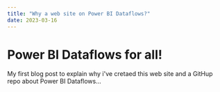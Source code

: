 ```yaml
---
title: "Why a web site on Power BI Dataflows?"
date: 2023-03-16
---
```


# Power BI Dataflows for all!

My first blog post to explain why i've cretaed this web site and a GitHup repo about Power BI Dataflows...
